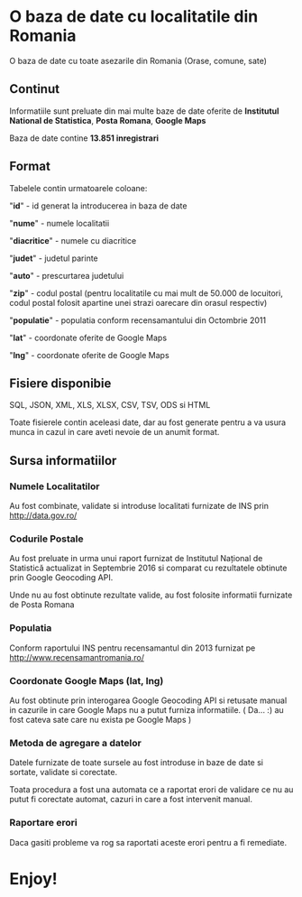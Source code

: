 # O baza de date cu localitatile din Romania
O baza de date cu toate asezarile din Romania (Orase, comune, sate)

## Continut

Informatiile sunt preluate din mai multe baze de date oferite de **Institutul National de Statistica**, **Posta Romana**, **Google Maps**

Baza de date contine **13.851 inregistrari**

## Format

Tabelele contin urmatoarele coloane:

"**id**" - id generat la introducerea in baza de date

"**nume**" - numele localitatii 

"**diacritice**" - numele cu diacritice

"**judet**" - judetul parinte

"**auto**" - prescurtarea judetului

"**zip**" - codul postal (pentru localitatile cu mai mult de 50.000 de locuitori, codul postal folosit apartine unei strazi oarecare din orasul respectiv)

"**populatie**" - populatia conform recensamantului din Octombrie 2011

"**lat**" - coordonate oferite de Google Maps

"**lng**" - coordonate oferite de Google Maps

## Fisiere disponibie

SQL, JSON, XML, XLS, XLSX, CSV, TSV, ODS si HTML

Toate fisierele contin aceleasi date, dar au fost generate pentru a va usura munca in cazul in care aveti nevoie de un anumit format.

## Sursa informatiilor

### Numele Localitatilor
Au fost combinate, validate si introduse localitati furnizate de INS prin http://data.gov.ro/ 

### Codurile Postale
Au fost preluate in urma unui raport furnizat de Institutul Național de Statistică actualizat in Septembrie 2016 si comparat cu rezultatele obtinute prin Google Geocoding API.

Unde nu au fost obtinute rezultate valide, au fost folosite informatii furnizate de Posta Romana

### Populatia
Conform raportului INS pentru recensamantul din 2013 furnizat pe http://www.recensamantromania.ro/

### Coordonate Google Maps (lat, lng)
Au fost obtinute prin interogarea Google Geocoding API si retusate manual in cazurile in care Google Maps nu a putut furniza informatiile. ( Da... :) au fost cateva sate care nu exista pe Google Maps )


### Metoda de agregare a datelor
Datele furnizate de toate sursele au fost introduse in baze de date si sortate, validate si corectate.

Toata procedura a fost una automata ce a raportat erori de validare ce nu au putut fi corectate automat, cazuri in care a fost intervenit manual.

### Raportare erori

Daca gasiti probleme va rog sa raportati aceste erori pentru a fi remediate.

# Enjoy!
